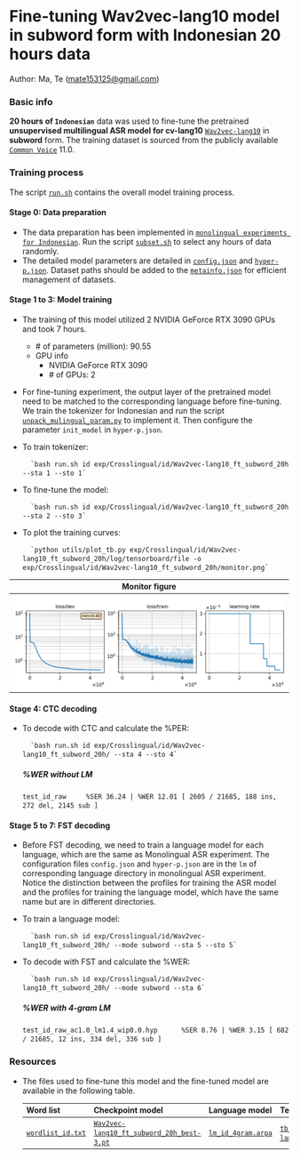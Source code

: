 # Fine-tuning Wav2vec-lang10 model in subword form with Indonesian 20 hours data
Author: Ma, Te (mate153125@gmail.com)
### Basic info

__20 hours of `Indonesian`__ data was used to fine-tune the pretrained __unsupervised multilingual ASR model for cv-lang10__ [`Wav2vec-lang10`](../../../Multilingual/Wav2vec-lang10/readme.md) in __subword__ form. The training dataset is sourced from the publicly available [`Common Voice`](https://commonvoice.mozilla.org/) 11.0. 


### Training process

The script [`run.sh`](../../../run.sh) contains the overall model training process.

#### Stage 0: Data preparation
* The data preparation has been implemented in [`monolingual experiments for Indonesian`](../../../Monolingual/id/Mono._phoneme_20h/readme.md). Run the script [`subset.sh`](../../../../local/tools/subset.sh) to select any hours of data randomly.
* The detailed model parameters are detailed in [`config.json`](config.json) and [`hyper-p.json`](hyper-p.json). Dataset paths should be added to the [`metainfo.json`](../../../data/metainfo.json) for efficient management of datasets.

#### Stage 1 to 3: Model training
* The training of this model utilized 2 NVIDIA GeForce RTX 3090 GPUs and took 7 hours. 
  * \# of parameters (million): 90.55
  * GPU info
      * NVIDIA GeForce RTX 3090
      * \# of GPUs: 2

* For fine-tuning experiment, the output layer of the pretrained model need to be matched to the corresponding language before fine-tuning. We train the tokenizer for Indonesian and run the script [`unpack_mulingual_param.py`](../../../../local/tools/unpack_mulingual_param.py) to implement it. Then configure the parameter `init_model` in `hyper-p.json`.

* To train tokenizer:

        `bash run.sh id exp/Crosslingual/id/Wav2vec-lang10_ft_subword_20h --sta 1 --sto 1`
* To fine-tune the model:

        `bash run.sh id exp/Crosslingual/id/Wav2vec-lang10_ft_subword_20h --sta 2 --sto 3`
* To plot the training curves:

        `python utils/plot_tb.py exp/Crosslingual/id/Wav2vec-lang10_ft_subword_20h/log/tensorboard/file -o exp/Crosslingual/id/Wav2vec-lang10_ft_subword_20h/monitor.png`

|     Monitor figure    |
|:-----------------------:|
|![tb-plot](./monitor.png)|

#### Stage 4: CTC decoding
* To decode with CTC and calculate the %PER:

        `bash run.sh id exp/Crosslingual/id/Wav2vec-lang10_ft_subword_20h/ --sta 4 --sto 4`

    ##### %WER without LM
    ```
    test_id_raw     %SER 36.24 | %WER 12.01 [ 2605 / 21685, 188 ins, 272 del, 2145 sub ]
    ```

#### Stage 5 to 7: FST decoding
* Before FST decoding, we need to train a language model for each language, which are the same as Monolingual ASR experiment. The configuration files `config.json` and `hyper-p.json` are in the `lm` of corresponding language directory in monolingual ASR experiment. Notice the distinction between the profiles for training the ASR model and the profiles for training the language model, which have the same name but are in different directories.
* To train a language model:

        `bash run.sh id exp/Crosslingual/id/Wav2vec-lang10_ft_subword_20h/ --mode subword --sta 5 --sto 5`

* To decode with FST and calculate the %WER:

        `bash run.sh id exp/Crosslingual/id/Wav2vec-lang10_ft_subword_20h/ --mode subword --sta 6`

    ##### %WER with 4-gram LM
    ```
    test_id_raw_ac1.0_lm1.4_wip0.0.hyp      %SER 8.76 | %WER 3.15 [ 682 / 21685, 12 ins, 334 del, 336 sub ]
    ```

### Resources
* The files used to fine-tune this model and the fine-tuned model are available in the following table.

    | Word list | Checkpoint model | Language model | Tensorboard log |
    | ----------- | ----------- | ----------- | ----------- |
    | [`wordlist_id.txt`](https://cat-ckpt.oss-cn-beijing.aliyuncs.com/cat-multilingual/cv-lang10/dict/id/wordlist_id.txt) | [`Wav2vec-lang10_ft_subword_20h_best-3.pt`](https://cat-ckpt.oss-cn-beijing.aliyuncs.com/cat-multilingual/cv-lang10/exp/id/Wav2vec-lang10_ft_subword_20h_best-3.pt) | [`lm_id_4gram.arpa`](https://cat-ckpt.oss-cn-beijing.aliyuncs.com/cat-multilingual/cv-lang10/exp/id/lm_id_4gram.arpa) | [`tb_Wav2vec-lang10_ft_subword_20h`](https://cat-ckpt.oss-cn-beijing.aliyuncs.com/cat-multilingual/cv-lang10/exp/id/tb_log_Wav2vec-lang10_ft_subword_20h.tar.gz) |


